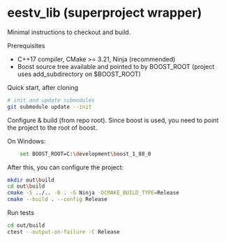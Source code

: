 ﻿# eestv_lib (superproject wrapper)

Minimal instructions to checkout and build.

Prerequisites
- C++17 compiler, CMake >= 3.21, Ninja (recommended)
- Boost source tree available and pointed to by BOOST_ROOT (project uses add_subdirectory on $BOOST_ROOT)

Quick start, after cloning

```bash
# init and update submodules
git submodule update --init
```

Configure & build (from repo root). 
Since boost is used, you need to point the project to the root of boost. 

On Windows:

```bash
    set BOOST_ROOT=C:\development\boost_1_88_0
```

After this, you can configure the project:

```bash
mkdir out\build
cd out\build
cmake -S ../.. -B . -G Ninja -DCMAKE_BUILD_TYPE=Release
cmake --build . --config Release
```

Run tests

```bash
cd out/build
ctest --output-on-failure -C Release
```
